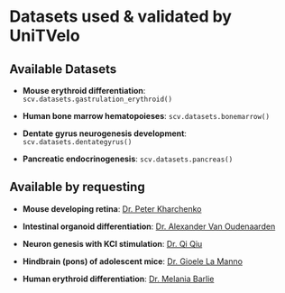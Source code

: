 # Datasets used & validated by UniTVelo

## Available Datasets

- **Mouse erythroid differentiation**: `scv.datasets.gastrulation_erythroid()`

- **Human bone marrow hematopoieses**: `scv.datasets.bonemarrow()`

- **Dentate gyrus neurogenesis development**: `scv.datasets.dentategyrus()`

- **Pancreatic endocrinogenesis**: `scv.datasets.pancreas()`

## Available by requesting

- **Mouse developing retina**: [Dr. Peter Kharchenko](https://www.nature.com/articles/s41592-021-01171-x)

- **Intestinal organoid differentiation**: [Dr. Alexander Van Oudenaarden](https://www.science.org/doi/10.1126/science.aax3072)
 
- **Neuron genesis with KCI stimulation**: [Dr. Qi Qiu](https://www.nature.com/articles/s41592-020-0935-4)

- **Hindbrain (pons) of adolescent mice**: [Dr. Gioele La Manno](https://www.nature.com/articles/s41586-018-0414-6)

- **Human erythroid differentiation**: [Dr. Melania Barlie](https://genomebiology.biomedcentral.com/articles/10.1186/s13059-021-02414-y)
